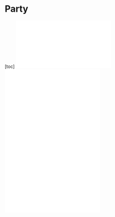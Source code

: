 # Party
[toc]
![Auren](auren/sheet.md)
![Burnheart](burnhard/sheet.md)
![Fireplum](fireplum/sheet.md)
![Cous](cous/sheet.md)